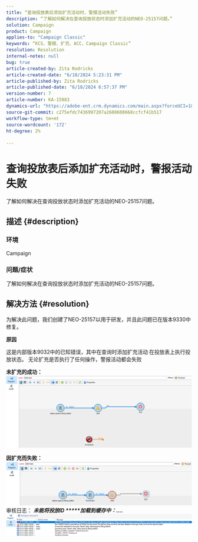 ```yaml
---
title: “查询投放表后添加扩充活动时，警报活动失败”
description: “了解如何解决在查询投放状态时添加扩充活动的NEO-25157问题。”
solution: Campaign
product: Campaign
applies-to: "Campaign Classic"
keywords: “KCS、警报、扩充、ACC、Campaign Classic”
resolution: Resolution
internal-notes: null
bug: true
article-created-by: Zita Rodricks
article-created-date: "6/18/2024 5:23:31 PM"
article-published-by: Zita Rodricks
article-published-date: "6/18/2024 6:57:37 PM"
version-number: 7
article-number: KA-15983
dynamics-url: "https://adobe-ent.crm.dynamics.com/main.aspx?forceUCI=1&pagetype=entityrecord&etn=knowledgearticle&id=b58d197b-972d-ef11-840a-002248084fbb"
source-git-commit: c275efdc7436997207a2688608668ccfcf41b517
workflow-type: tm+mt
source-wordcount: '172'
ht-degree: 2%

---
```


# 查询投放表后添加扩充活动时，警报活动失败


了解如何解决在查询投放状态时添加扩充活动的NEO-25157问题。

## 描述 {#description}


### 环境

Campaign

### 问题/症状

了解如何解决在查询投放状态时添加扩充活动的NEO-25157问题。


## 解决方法 {#resolution}


为解决此问题，我们创建了NEO-25157以用于研发，并且此问题已在版本9330中修复。

<b>原因</b>


这是内部版本9032中的已知错误，其中在查询时添加扩充活动<b> </b>在投放表上执行投放状态。 无论扩充是否执行了任何操作，警报活动都会失败

<b>未扩充的成功：</b>
![](assets/ab975c07-d043-ed11-bba2-0022480868ff.png)

<b>因扩充而失败：</b>
![](assets/ad975c07-d043-ed11-bba2-0022480868ff.png)
审核日志： <b>*未能将投放ID \*\*\*\*\*加载到缓存中：....</b>*
![](assets/ac975c07-d043-ed11-bba2-0022480868ff.png)
